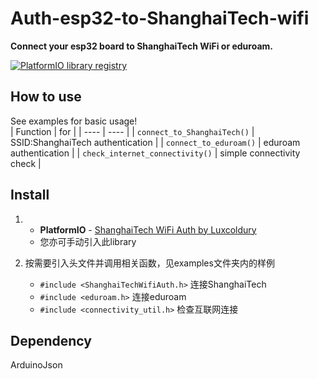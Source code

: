 # Auth-esp32-to-ShanghaiTech-wifi
**Connect your esp32 board to ShanghaiTech WiFi or eduroam.**  

[![PlatformIO library registry](https://img.shields.io/badge/PIOlibrary-%237415-brightgreen)](https://platformio.org/lib/show/7415/ShanghaiTech%20WiFi%20Auth)  

## How to use
See examples for basic usage!  
| Function | for |
|  ----  | ----  |
| ```connect_to_ShanghaiTech()``` | SSID:ShanghaiTech authentication |
| ```connect_to_eduroam()``` | eduroam authentication |
| ```check_internet_connectivity()``` | simple connectivity check |

## Install
1. * **PlatformIO** - [ShanghaiTech WiFi Auth by Luxcoldury](https://platformio.org/lib/show/7415/ShanghaiTech%20WiFi%20Auth/installation)
   * 您亦可手动引入此library

2. 按需要引入头文件并调用相关函数，见examples文件夹内的样例  
   * ```#include <ShanghaiTechWifiAuth.h>``` 连接ShanghaiTech
   * ```#include <eduroam.h>``` 连接eduroam
   * ```#include <connectivity_util.h>``` 检查互联网连接
   
## Dependency
ArduinoJson  
